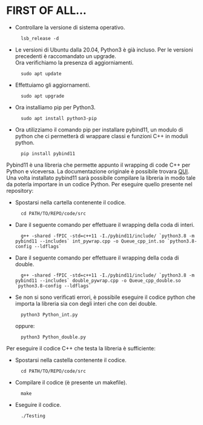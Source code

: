# FIRST OF ALL...
- Controllare la versione di sistema operativo.

		lsb_release -d

- Le versioni di Ubuntu dalla 20.04, Python3 è già incluso. Per le versioni precedenti è raccomandato un upgrade.  
Ora verifichiamo la presenza di aggiorniamenti.

		sudo apt update
	
- Effettuiamo gli aggiornamenti.

		sudo apt upgrade
		
- Ora installiamo pip per Python3.

		sudo apt install python3-pip
		
- Ora utilizziamo il comando pip per installare pybind11, un modulo di python che ci permetterà di wrappare classi e funzioni C++ in moduli python.

		pip install pybind11
		
Pybind11 è una libreria che permette appunto il wrapping di code C++ per Python e viceversa. La documentazione originale è possibile trovara [QUI](https://pybind11.readthedocs.io/en/stable/).  
Una volta installato pybind11 sarà possibile compilare la libreria in modo tale da poterla importare in un codice Python. Per eseguire quello presente nel repository:

- Spostarsi nella cartella contenente il codice.

		cd PATH/TO/REPO/code/src
		
- Dare il seguente comando per effettuare il wrapping della coda di interi.

		g++ -shared -fPIC -std=c++11 -I./pybind11/include/ `python3.8 -m pybind11 --includes` int_pywrap.cpp -o Queue_cpp_int.so `python3.8-config --ldflags`
	
- Dare il seguente comando per effettuare il wrapping della coda di double.

		g++ -shared -fPIC -std=c++11 -I./pybind11/include/ `python3.8 -m pybind11 --includes` double_pywrap.cpp -o Queue_cpp_double.so `python3.8-config --ldflags`

- Se non si sono verificati errori, è possibile eseguire il codice python che importa la libreria sia con degli interi che con dei double.

		python3 Python_int.py
		
	oppure:
	
		python3 Python_double.py
		
Per eseguire il codice C++ che testa la libreria è sufficiente:

- Spostarsi nella castella contenente il codice.

		cd PATH/TO/REPO/code/src
	
- Compilare il codice (è presente un makefile).
	
		make
	
- Eseguire il codice.

		./Testing